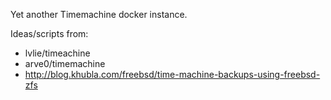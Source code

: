 Yet another Timemachine docker instance.

Ideas/scripts from: 

* lvlie/timeachine
* arve0/timemachine
* <http://blog.khubla.com/freebsd/time-machine-backups-using-freebsd-zfs>
